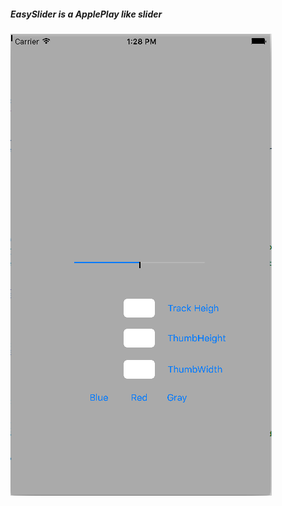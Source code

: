 ##### EasySlider is a ApplePlay like slider

![Screenshot](https://raw.githubusercontent.com/EasyMeditation/EasySlider/master/Demo/ScreenShots/Screen%20Shot%202016-05-19%20at%201.28.09%20PM.png)
